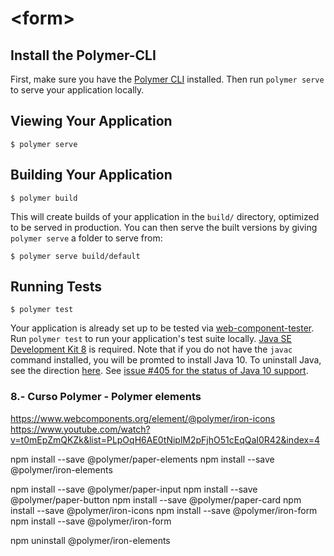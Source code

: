 # \<form\>



## Install the Polymer-CLI

First, make sure you have the [Polymer CLI](https://www.npmjs.com/package/polymer-cli) installed. Then run `polymer serve` to serve your application locally.

## Viewing Your Application

```
$ polymer serve
```

## Building Your Application

```
$ polymer build
```

This will create builds of your application in the `build/` directory, optimized to be served in production. You can then serve the built versions by giving `polymer serve` a folder to serve from:

```
$ polymer serve build/default
```

## Running Tests

```
$ polymer test
```

Your application is already set up to be tested via [web-component-tester](https://github.com/Polymer/web-component-tester). Run `polymer test` to run your application's test suite locally. [Java SE Development Kit 8](http://www.oracle.com/technetwork/java/javase/downloads/jdk8-downloads-2133151.html) is required. Note that if you do not have the `javac` command installed, you will be promted to install Java 10. To uninstall Java, see the direction [here](https://www.java.com/en/download/help/mac_uninstall_java.xml). See [issue #405 for the status of Java 10 support](https://github.com/Polymer/tools/issues/405).


### 8.- Curso Polymer - Polymer elements
https://www.webcomponents.org/element/@polymer/iron-icons
https://www.youtube.com/watch?v=t0mEpZmQKZk&list=PLpOqH6AE0tNiplM2pFjhO51cEqQaI0R42&index=4


npm install --save @polymer/paper-elements
npm install --save @polymer/iron-elements

npm install --save @polymer/paper-input
npm install --save @polymer/paper-button
npm install --save @polymer/paper-card
npm install --save @polymer/iron-icons
npm install --save @polymer/iron-form
npm install --save @polymer/iron-form


npm uninstall @polymer/iron-elements

